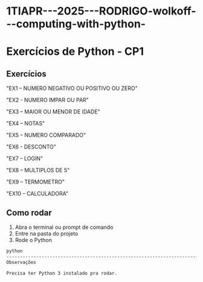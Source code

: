 # 1TIAPR---2025---RODRIGO-wolkoff---computing-with-python-

# Exercícios de Python - CP1 





## Exercícios

"EX1 – NUMERO NEGATIVO  OU POSITIVO OU ZERO"


"EX2 - NUMERO IMPAR OU PAR" 

"EX3 –  MAIOR OU MENOR DE IDADE" 

"EX4 – NOTAS"

"EX5 –  NUMERO COMPARADO"

"EX6 - DESCONTO"

"EX7 – LOGIN"

"EX8 –  MULTIPLOS DE 5" 

"EX9 –  TERMOMETRO"

"EX10 – CALCULADORA"


## Como rodar

1. Abra o terminal ou prompt de comando  
2. Entre na pasta do projeto  
3. Rode o Python 

```bash EX1 – NUMERO NEGATIVO  OU POSITIVO OU ZERO"  
python 
--------------------------------------------------------------------------------------------------------------------------------------------------------------------
Observações

Precisa ter Python 3 instalado pra rodar.





